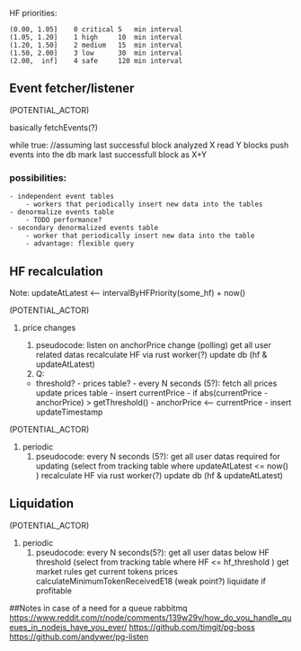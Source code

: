 HF priorities:

```
(0.00, 1.05]    0 critical 5   min interval
(1.05, 1.20]    1 high     10  min interval
(1.20, 1.50]    2 medium   15  min interval
(1.50, 2.00]    3 low      30  min interval
(2.00,  inf]    4 safe     120 min interval
```

## Event fetcher/listener

(POTENTIAL_ACTOR)

basically fetchEvents(?)

while true:
//assuming last successful block analyzed X
read Y blocks
push events into the db
mark last successfull block as X+Y

### possibilities:

    - independent event tables
        - workers that periodically insert new data into the tables
    - denormalize events table
        - TODO performance?
    - secondary denormalized events table
        - worker that periodically insert new data into the table
        - advantage: flexible query

## HF recalculation

Note: updateAtLatest <-- intervalByHFPriority(some_hf) + now()

(POTENTIAL_ACTOR)

1. price changes

   1. pseudocode:
      listen on anchorPrice change (polling)
      get all user related datas
      recalculate HF
      via rust worker(?)
      update db (hf & updateAtLatest)
   1. Q:

   - threshold? - prices table? - every N seconds (5?):
     fetch all prices
     update prices table - insert currentPrice - if abs(currentPrice - anchorPrice) > getThreshold() - anchorPrice <-- currentPrice - insert updateTimestamp

(POTENTIAL_ACTOR)

1. periodic
   1. pseudocode:
      every N seconds (5?):
      get all user datas required for updating (select from tracking table where updateAtLatest <= now() )
      recalculate HF
      via rust worker(?)
      update db (hf & updateAtLatest)

## Liquidation

(POTENTIAL_ACTOR)

1. periodic
   1. pseudocode:
      every N seconds(5?):
      get all user datas below HF threshold (select from tracking table where HF <= hf_threshold )
      get market rules
      get current tokens prices
      calculateMinimumTokenReceivedE18 (weak point?)
      liquidate if profitable

##Notes
in case of a need for a queue
rabbitmq
https://www.reddit.com/r/node/comments/139w29v/how_do_you_handle_queues_in_nodejs_have_you_ever/
https://github.com/timgit/pg-boss
https://github.com/andywer/pg-listen
